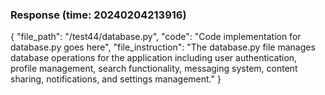 ### Response (time: 20240204213916)

{
  "file_path": "/test44/database.py",
  "code": "Code implementation for database.py goes here",
  "file_instruction": "The database.py file manages database operations for the application including user authentication, profile management, search functionality, messaging system, content sharing, notifications, and settings management."
}
